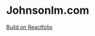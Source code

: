# Johnsonlm.com

<a href="https://tharindu.dev/portfolio/reactfolio/" target="_blank">Build on Reactfolio</a>